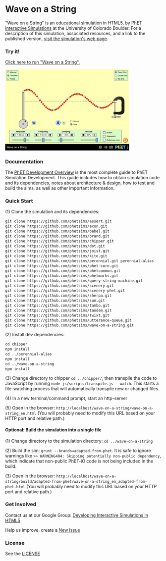 Wave on a String
=============
"Wave on a String" is an educational simulation in HTML5, by <a href="https://phet.colorado.edu/" target="_blank">PhET
Interactive Simulations</a>
at the University of Colorado Boulder. For a description of this simulation, associated resources, and a link to the
published version,
<a href="https://phet.colorado.edu/en/simulation/wave-on-a-string" target="_blank">visit the simulation's web page</a>.

### Try it!

<a href="https://phet.colorado.edu/sims/html/wave-on-a-string/latest/wave-on-a-string_en.html" target="_blank">Click here to
run "Wave on a String".</a>

<a href="https://phet.colorado.edu/sims/html/wave-on-a-string/latest/wave-on-a-string_en.html" target="_blank">
<img src="https://raw.githubusercontent.com/phetsims/wave-on-a-string/main/assets/wave-on-a-string-screenshot.png" alt="Screenshot" style="width: 400px;"/>
</a>

### Documentation

The <a href="https://github.com/phetsims/phet-info/blob/main/doc/phet-development-overview.md" target="_blank">PhET
Development Overview</a> is the most complete guide to PhET Simulation Development. This guide includes how to obtain
simulation code and its dependencies, notes about architecture & design, how to test and build the sims, as well as
other important information.

### Quick Start

(1) Clone the simulation and its dependencies:

```
git clone https://github.com/phetsims/assert.git
git clone https://github.com/phetsims/axon.git
git clone https://github.com/phetsims/babel.git
git clone https://github.com/phetsims/brand.git
git clone https://github.com/phetsims/chipper.git
git clone https://github.com/phetsims/dot.git
git clone https://github.com/phetsims/joist.git
git clone https://github.com/phetsims/kite.git
git clone https://github.com/phetsims/perennial.git perennial-alias
git clone https://github.com/phetsims/phet-core.git
git clone https://github.com/phetsims/phetcommon.git
git clone https://github.com/phetsims/phetmarks.git
git clone https://github.com/phetsims/query-string-machine.git
git clone https://github.com/phetsims/scenery.git
git clone https://github.com/phetsims/scenery-phet.git
git clone https://github.com/phetsims/sherpa.git
git clone https://github.com/phetsims/sun.git
git clone https://github.com/phetsims/tambo.git
git clone https://github.com/phetsims/tandem.git
git clone https://github.com/phetsims/twixt.git
git clone https://github.com/phetsims/utterance-queue.git
git clone https://github.com/phetsims/wave-on-a-string.git
```

(2) Install dev dependencies:

```
cd chipper
npm install
cd ../perennial-alias
npm install
cd ../wave-on-a-string
npm install
```

(3) Change directory to chipper `cd ../chipper/`, then transpile the code to JavaScript by
running `node js/scripts/transpile.js --watch`. This starts a file-watching process that will automatically transpile
new or changed files.

(4) In a new terminal/command prompt, start an http-server

(5) Open in the browser: `http://localhost/wave-on-a-string/wave-on-a-string_en.html` (You will probably need to modify this
URL based on your HTTP port and relative path.)

#### Optional: Build the simulation into a single file

(1) Change directory to the simulation directory: `cd ../wave-on-a-string`

(2) Build the sim: `grunt --brands=adapted-from-phet`. It is safe to ignore warnings
like `>> WARNING404: Skipping potentially non-public dependency`, which indicate that non-public PhET-iO code is not
being included in the build.

(3) Open in the
browser: `http://localhost/wave-on-a-string/build/adapted-from-phet/wave-on-a-string_en_adapted-from-phet.html` (You will
probably need to modify this URL based on your HTTP port and relative path.)

### Get Involved

Contact us at our Google
Group: <a href="http://groups.google.com/forum/#!forum/developing-interactive-simulations-in-html5" target="_blank">
Developing Interactive Simulations in HTML5</a>

Help us improve, create a <a href="http://github.com/phetsims/wave-on-a-string/issues/new" target="_blank">New Issue</a>

### License

See the <a href="https://github.com/phetsims/wave-on-a-string/blob/main/LICENSE" target="_blank">LICENSE</a>
